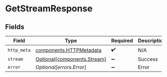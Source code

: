 # GetStreamResponse


## Fields

| Field                                                              | Type                                                               | Required                                                           | Description                                                        |
| ------------------------------------------------------------------ | ------------------------------------------------------------------ | ------------------------------------------------------------------ | ------------------------------------------------------------------ |
| `http_meta`                                                        | [components.HTTPMetadata](../../models/components/httpmetadata.md) | :heavy_check_mark:                                                 | N/A                                                                |
| `stream`                                                           | [Optional[components.Stream]](../../models/components/stream.md)   | :heavy_minus_sign:                                                 | Success                                                            |
| `error`                                                            | *Optional[errors.Error]*                                           | :heavy_minus_sign:                                                 | Error                                                              |